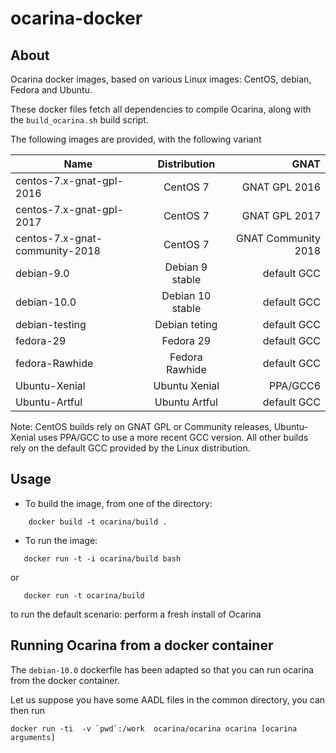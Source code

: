 # ocarina-docker

## About

Ocarina docker images, based on various Linux images: CentOS, debian,
Fedora and Ubuntu.

These docker files fetch all dependencies to compile Ocarina, along
with the `build_ocarina.sh` build script.

The following images are provided, with the following variant

| Name                           | Distribution     | GNAT                |
| ------------------------------ |:----------------:| -------------------:|
| centos-7.x-gnat-gpl-2016       | CentOS 7         | GNAT GPL 2016       |
| centos-7.x-gnat-gpl-2017       | CentOS 7         | GNAT GPL 2017       |
| centos-7.x-gnat-community-2018 | CentOS 7         | GNAT Community 2018 |
| debian-9.0                     | Debian 9 stable  | default GCC         |
| debian-10.0                    | Debian 10 stable | default GCC         |
| debian-testing                 | Debian teting    | default GCC         |
| fedora-29                      | Fedora 29        | default GCC         |
| fedora-Rawhide                 | Fedora Rawhide   | default GCC         |
| Ubuntu-Xenial                  | Ubuntu Xenial    | PPA/GCC6            |
| Ubuntu-Artful                  | Ubuntu Artful    | default GCC         |

Note: CentOS builds rely on GNAT GPL or Community releases,
Ubuntu-Xenial uses PPA/GCC to use a more recent GCC version. All other
builds rely on the default GCC provided by the Linux distribution.

## Usage

* To build the image, from one of the directory:
```
    docker build -t ocarina/build .
```

* To run the image:
```
   docker run -t -i ocarina/build bash
```

or

```
   docker run -t ocarina/build
```

to run the default scenario: perform a fresh install of Ocarina

## Running Ocarina from a docker container

The `debian-10.0` dockerfile has been adapted so that you can run
ocarina from the docker container.

Let us suppose you have some AADL files in the common directory, you
can then run

```
docker run -ti  -v `pwd`:/work  ocarina/ocarina ocarina [ocarina arguments]
```